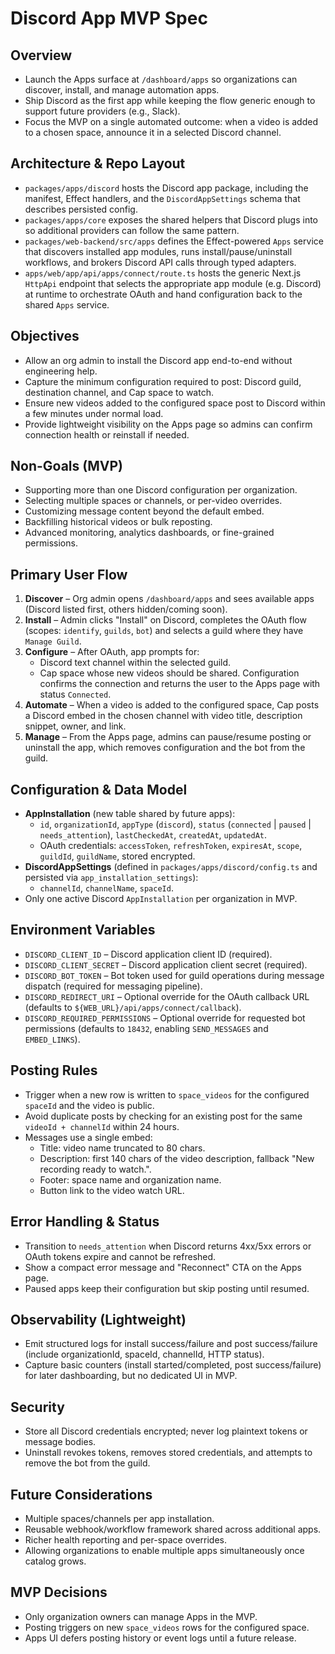 # Discord App MVP Spec

## Overview
- Launch the Apps surface at `/dashboard/apps` so organizations can discover, install, and manage automation apps.
- Ship Discord as the first app while keeping the flow generic enough to support future providers (e.g., Slack).
- Focus the MVP on a single automated outcome: when a video is added to a chosen space, announce it in a selected Discord channel.

## Architecture & Repo Layout
- `packages/apps/discord` hosts the Discord app package, including the manifest, Effect handlers, and the `DiscordAppSettings` schema that describes persisted config.
- `packages/apps/core` exposes the shared helpers that Discord plugs into so additional providers can follow the same pattern.
- `packages/web-backend/src/apps` defines the Effect-powered `Apps` service that discovers installed app modules, runs install/pause/uninstall workflows, and brokers Discord API calls through typed adapters.
- `apps/web/app/api/apps/connect/route.ts` hosts the generic Next.js `HttpApi` endpoint that selects the appropriate app module (e.g. Discord) at runtime to orchestrate OAuth and hand configuration back to the shared `Apps` service.

## Objectives
- Allow an org admin to install the Discord app end-to-end without engineering help.
- Capture the minimum configuration required to post: Discord guild, destination channel, and Cap space to watch.
- Ensure new videos added to the configured space post to Discord within a few minutes under normal load.
- Provide lightweight visibility on the Apps page so admins can confirm connection health or reinstall if needed.

## Non-Goals (MVP)
- Supporting more than one Discord configuration per organization.
- Selecting multiple spaces or channels, or per-video overrides.
- Customizing message content beyond the default embed.
- Backfilling historical videos or bulk reposting.
- Advanced monitoring, analytics dashboards, or fine-grained permissions.

## Primary User Flow
1. **Discover** – Org admin opens `/dashboard/apps` and sees available apps (Discord listed first, others hidden/coming soon).
2. **Install** – Admin clicks "Install" on Discord, completes the OAuth flow (scopes: `identify`, `guilds`, `bot`) and selects a guild where they have `Manage Guild`.
3. **Configure** – After OAuth, app prompts for:
   - Discord text channel within the selected guild.
   - Cap space whose new videos should be shared.
   Configuration confirms the connection and returns the user to the Apps page with status `Connected`.
4. **Automate** – When a video is added to the configured space, Cap posts a Discord embed in the chosen channel with video title, description snippet, owner, and link.
5. **Manage** – From the Apps page, admins can pause/resume posting or uninstall the app, which removes configuration and the bot from the guild.

## Configuration & Data Model
- **AppInstallation** (new table shared by future apps):
  - `id`, `organizationId`, `appType` (`discord`), `status` (`connected` | `paused` | `needs_attention`), `lastCheckedAt`, `createdAt`, `updatedAt`.
  - OAuth credentials: `accessToken`, `refreshToken`, `expiresAt`, `scope`, `guildId`, `guildName`, stored encrypted.
- **DiscordAppSettings** (defined in `packages/apps/discord/config.ts` and persisted via `app_installation_settings`):
  - `channelId`, `channelName`, `spaceId`.
- Only one active Discord `AppInstallation` per organization in MVP.

## Environment Variables
- `DISCORD_CLIENT_ID` – Discord application client ID (required).
- `DISCORD_CLIENT_SECRET` – Discord application client secret (required).
- `DISCORD_BOT_TOKEN` – Bot token used for guild operations during message dispatch (required for messaging pipeline).
- `DISCORD_REDIRECT_URI` – Optional override for the OAuth callback URL (defaults to `${WEB_URL}/api/apps/connect/callback`).
- `DISCORD_REQUIRED_PERMISSIONS` – Optional override for requested bot permissions (defaults to `18432`, enabling `SEND_MESSAGES` and `EMBED_LINKS`).

## Posting Rules
- Trigger when a new row is written to `space_videos` for the configured `spaceId` and the video is public.
- Avoid duplicate posts by checking for an existing post for the same `videoId + channelId` within 24 hours.
- Messages use a single embed:
  - Title: video name truncated to 80 chars.
  - Description: first 140 chars of the video description, fallback "New recording ready to watch.".
  - Footer: space name and organization name.
  - Button link to the video watch URL.

## Error Handling & Status
- Transition to `needs_attention` when Discord returns 4xx/5xx errors or OAuth tokens expire and cannot be refreshed.
- Show a compact error message and "Reconnect" CTA on the Apps page.
- Paused apps keep their configuration but skip posting until resumed.

## Observability (Lightweight)
- Emit structured logs for install success/failure and post success/failure (include organizationId, spaceId, channelId, HTTP status).
- Capture basic counters (install started/completed, post success/failure) for later dashboarding, but no dedicated UI in MVP.

## Security
- Store all Discord credentials encrypted; never log plaintext tokens or message bodies.
- Uninstall revokes tokens, removes stored credentials, and attempts to remove the bot from the guild.

## Future Considerations
- Multiple spaces/channels per app installation.
- Reusable webhook/workflow framework shared across additional apps.
- Richer health reporting and per-space overrides.
- Allowing organizations to enable multiple apps simultaneously once catalog grows.

## MVP Decisions
- Only organization owners can manage Apps in the MVP.
- Posting triggers on new `space_videos` rows for the configured space.
- Apps UI defers posting history or event logs until a future release.
